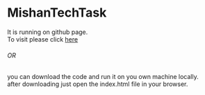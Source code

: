# MishanTechTask

<p>
It is running on github page.<br/> 
To visit please click <a href="https://rishabhjaiswal3.github.io/MishanTechTask/">here</a>
</p>

<h6>OR</h6>

<p>
    you can download the code and run it on you own machine locally.
    <br/>
    after downloading just open the index.html file in your browser. 
</p>